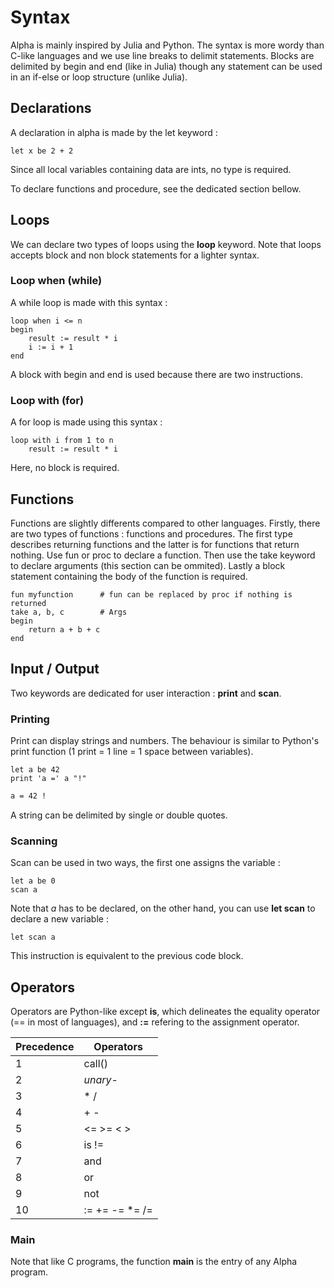 # Syntax
Alpha is mainly inspired by Julia and Python.
The syntax is more wordy than C-like languages and we use line breaks to
delimit statements.
Blocks are delimited by begin and end (like in Julia) though any statement
can be used in an if-else or loop structure (unlike Julia).

## Declarations
A declaration in alpha is made by the let keyword :

```alpha
let x be 2 + 2
```

Since all local variables containing data are ints, no type is required.

To declare functions and procedure, see the dedicated section bellow.

## Loops
We can declare two types of loops using the **loop** keyword.
Note that loops accepts block and non block statements for a lighter syntax.

### Loop when (while)
A while loop is made with this syntax :

```alpha
loop when i <= n
begin
    result := result * i
    i := i + 1
end
```

A block with begin and end is used because there are two instructions.

### Loop with (for)
A for loop is made using this syntax :

```alpha
loop with i from 1 to n
    result := result * i
```

Here, no block is required.

## Functions
Functions are slightly differents compared to other languages.
Firstly, there are two types of functions : functions and procedures.
The first type describes returning functions and the latter is for functions
that return nothing.
Use fun or proc to declare a function.
Then use the take keyword to declare arguments (this section can be ommited).
Lastly a block statement containing the body of the function is required.

```alpha
fun myfunction      # fun can be replaced by proc if nothing is returned
take a, b, c        # Args
begin
    return a + b + c
end
```

## Input / Output
Two keywords are dedicated for user interaction : **print** and **scan**.

### Printing
Print can display strings and numbers.
The behaviour is similar to Python's print function (1 print = 1 line = 1 space between variables).

```alpha
let a be 42
print 'a =' a "!"
```
```sh
a = 42 !
```

A string can be delimited by single or double quotes.

### Scanning
Scan can be used in two ways, the first one assigns the variable :

```alpha
let a be 0
scan a
```

Note that *a* has to be declared, on the other hand, you can use **let scan** to declare a new variable :

```alpha
let scan a
```

This instruction is equivalent to the previous code block.

## Operators
Operators are Python-like except **is**, which delineates the equality operator
(== in most of languages), and **:=** refering to the assignment operator.

| Precedence | Operators |
| ---------- | --------- |
| 1  | call() |
| 2  | _unary_- |
| 3  | \* / |
| 4  | + - |
| 5  | <= >= < > |
| 6  | is != |
| 7  | and |
| 8  | or |
| 9  | not |
| 10 | := += -= \*= /= |

### Main
Note that like C programs, the function **main** is the entry of any Alpha program.
